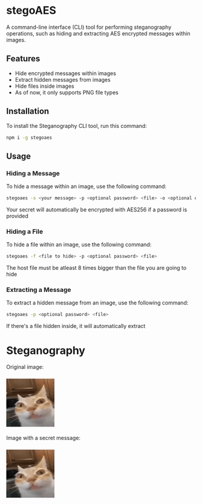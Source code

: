 # stegoAES

A command-line interface (CLI) tool for performing steganography operations, such as hiding and extracting AES encrypted messages within images.

## Features

- Hide encrypted messages within images
- Extract hidden messages from images
- Hide files inside images
- As of now, it only supports PNG file types

## Installation

To install the Steganography CLI tool, run this command:

```bash
npm i -g stegoaes
```

## Usage

### Hiding a Message

To hide a message within an image, use the following command:

```bash
stegoaes -s <your message> -p <optional password> <file> -o <optional output file>
```

Your secret will automatically be encrypted with AES256 if a password is provided

### Hiding a File

To hide a file within an image, use the following command:

```bash
stegoaes -f <file to hide> -p <optional password> <file>
```

The host file must be atleast 8 times bigger than the file you are going to hide

### Extracting a Message

To extract a hidden message from an image, use the following command:

```bash
stegoaes -p <optional password> <file>
```

If there's a file hidden inside, it will automatically extract

# Steganography
Original image:
### ![Example Image](orange-cat-looking-at-camera.png)
Image with a secret message:
### ![Secret message Image](stego.png)
